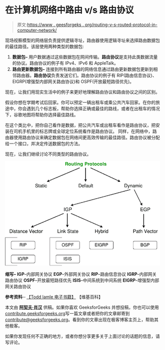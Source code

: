 # 在计算机网络中路由 v/s 路由协议

> 原文:[https://www . geesforgeks . org/routing-v-s-routed-protocol-in-computer-network/](https://www.geeksforgeeks.org/routing-v-s-routed-protocols-in-computer-network/)

现场视察模型的网络层负责提供逻辑寻址，路由器使用逻辑寻址来选择路由数据包的最佳路径。该层使用两种类型的数据包:

1.  **数据包–**
    用户数据通过这些数据包在网间传输。**路由协议**是支持此类数据流量的协议。路由协议的例子有 IPv4、IPv6 和 AppleTalk。
2.  **路由更新数据包–**
    连接到所有路由器的网络信息通过路由更新数据包更新到相邻路由器。**路由协议**负责发送它们。路由协议的例子有 RIP(路由信息协议)、EIGRP(增强型内部网关路由协议)和 OSPF(开放最短路径优先)。

现在，让我们用现实生活中的例子来更好地理解路由协议和路由协议之间的区别。

假设你想在学期考试后回家。你可以预定一辆出租车或乘公共汽车回家。在你的旅途中，你会遇到几个标志板，帮助你选择正确或最佳的路线，或者在出租车的情况下，谷歌地图将帮助你选择最佳路线。

在这个类比中，把你自己看作是数据，把公共汽车或出租车看作是路由协议，把安装在司机手机里的标志牌或全球定位系统看作是路由协议。
同样，在网络中，路由器使用路由协议来确定数据包在网络间更高效传输的最佳路径。路由协议被分配给一个接口，并决定传送数据包的方法。

现在，让我们继续讨论不同类型的路由协议。

![](img/281395c381f61f47658b51ebfa83b13b.png)

**缩写–**
**IGP**–内部网关协议
**EGP**–外部网关协议
**RIP**–路由信息协议
**IGRP**–内部网关路由协议
**OSPF**–开放最短路径优先
**ISIS**–中间系统到中间系统
**EIGRP**–增强型内部网关路由协议

**参考资料─**
[【Todd lamle 电子书籍】](http://www.innos.in/downloads/CISCO%20-%20640-802-ccna.pdf)
【维基百科】

本文由 **[阿契夫·肖汉](https://www.linkedin.com/in/achiv-chauhan-b67863109/)** 供稿。如果你喜欢 GeeksforGeeks 并想投稿，你也可以使用[contribute.geeksforgeeks.org](http://www.contribute.geeksforgeeks.org)写一篇文章或者把你的文章邮寄到 contribute@geeksforgeeks.org。看到你的文章出现在极客博客主页上，帮助其他极客。

如果你发现任何不正确的地方，或者你想分享更多关于上面讨论的话题的信息，请写评论。